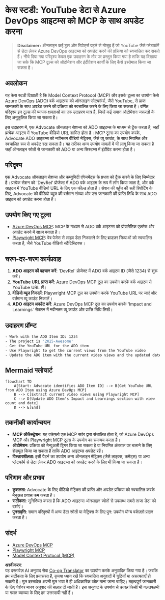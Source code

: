<!--
CO_OP_TRANSLATOR_METADATA:
{
  "original_hash": "14a2dfbea55ef735660a06bd6bdfe5f3",
  "translation_date": "2025-06-13T21:32:59+00:00",
  "source_file": "09-CaseStudy/UpdateADOItemsFromYT.md",
  "language_code": "hi"
}
-->
# केस स्टडी: YouTube डेटा से Azure DevOps आइटम्स को MCP के साथ अपडेट करना

> **Disclaimer:** ऑनलाइन कई टूल और रिपोर्ट्स पहले से मौजूद हैं जो YouTube जैसे प्लेटफॉर्म से डेटा लेकर Azure DevOps आइटम्स को अपडेट करने की प्रक्रिया को स्वचालित कर सकते हैं। नीचे दिया गया परिदृश्य केवल एक उदाहरण के तौर पर प्रस्तुत किया गया है ताकि यह दिखाया जा सके कि MCP टूल्स को ऑटोमेशन और इंटीग्रेशन कार्यों के लिए कैसे इस्तेमाल किया जा सकता है।

## अवलोकन

यह केस स्टडी दिखाती है कि Model Context Protocol (MCP) और इसके टूल्स का उपयोग कैसे Azure DevOps (ADO) वर्क आइटम्स को ऑनलाइन प्लेटफॉर्म्स, जैसे YouTube, से प्राप्त जानकारी के साथ अपडेट करने की प्रक्रिया को स्वचालित करने के लिए किया जा सकता है। वर्णित परिदृश्य इन टूल्स की व्यापक क्षमताओं का एक उदाहरण मात्र है, जिन्हें कई समान ऑटोमेशन जरूरतों के लिए अनुकूलित किया जा सकता है।

इस उदाहरण में, एक Advocate ऑनलाइन सेशन्स को ADO आइटम्स के माध्यम से ट्रैक करता है, जहाँ प्रत्येक आइटम में YouTube वीडियो URL शामिल होता है। MCP टूल्स का उपयोग करके, Advocate ADO आइटम्स को नवीनतम वीडियो मेट्रिक्स, जैसे व्यू काउंट, के साथ नियमित और स्वचालित रूप से अपडेट रख सकता है। यह तरीका अन्य उपयोग मामलों में भी लागू किया जा सकता है जहाँ ऑनलाइन स्रोतों से जानकारी को ADO या अन्य सिस्टम्स में इंटीग्रेट करना होता है।

## परिदृश्य

एक Advocate ऑनलाइन सेशन्स और कम्युनिटी एंगेजमेंट्स के प्रभाव को ट्रैक करने के लिए जिम्मेदार है। प्रत्येक सेशन को 'DevRel' प्रोजेक्ट में ADO वर्क आइटम के रूप में लॉग किया जाता है, और वर्क आइटम में YouTube वीडियो URL के लिए एक फील्ड होता है। सेशन की पहुँच की सही रिपोर्टिंग के लिए, Advocate को वीडियो व्यूज़ की वर्तमान संख्या और उस जानकारी की प्राप्ति तिथि के साथ ADO आइटम को अपडेट करना होता है।

## उपयोग किए गए टूल्स

- [Azure DevOps MCP](https://github.com/microsoft/azure-devops-mcp): MCP के माध्यम से ADO वर्क आइटम्स को प्रोग्रामेटिक एक्सेस और अपडेट करने में सक्षम बनाता है।
- [Playwright MCP](https://github.com/microsoft/playwright-mcp): वेब पेजेस से लाइव डेटा निकालने के लिए ब्राउज़र क्रियाओं को स्वचालित करता है, जैसे YouTube वीडियो स्टैटिस्टिक्स।

## चरण-दर-चरण कार्यप्रवाह

1. **ADO आइटम की पहचान करें**: 'DevRel' प्रोजेक्ट में ADO वर्क आइटम ID (जैसे 1234) से शुरू करें।
2. **YouTube URL प्राप्त करें**: Azure DevOps MCP टूल का उपयोग करके वर्क आइटम से YouTube URL लें।
3. **वीडियो व्यूज़ निकालें**: Playwright MCP टूल का उपयोग करके YouTube URL पर जाएं और वर्तमान व्यू काउंट निकालें।
4. **ADO आइटम अपडेट करें**: Azure DevOps MCP टूल का उपयोग करके 'Impact and Learnings' सेक्शन में नवीनतम व्यू काउंट और प्राप्ति तिथि लिखें।

## उदाहरण प्रॉम्प्ट

```bash
- Work with the ADO Item ID: 1234
- The project is '2025-Awesome'
- Get the YouTube URL for the ADO item
- Use Playwright to get the current views from the YouTube video
- Update the ADO item with the current video views and the updated date of the information
```

## Mermaid फ्लोचार्ट

```mermaid
flowchart TD
    A[Start: Advocate identifies ADO Item ID] --> B[Get YouTube URL from ADO Item using Azure DevOps MCP]
    B --> C[Extract current video views using Playwright MCP]
    C --> D[Update ADO Item's Impact and Learnings section with view count and date]
    D --> E[End]
```

## तकनीकी कार्यान्वयन

- **MCP ऑर्केस्ट्रेशन**: यह वर्कफ़्लो एक MCP सर्वर द्वारा संचालित होता है, जो Azure DevOps MCP और Playwright MCP टूल्स के उपयोग का समन्वय करता है।
- **ऑटोमेशन**: प्रक्रिया को मैन्युअली ट्रिगर किया जा सकता है या नियमित अंतराल पर चलाने के लिए शेड्यूल किया जा सकता है ताकि ADO आइटम्स अपडेट रहें।
- **विस्तारशीलता**: इसी पैटर्न का उपयोग अन्य ऑनलाइन मेट्रिक्स (जैसे लाइक्स, कमेंट्स) या अन्य प्लेटफॉर्म से डेटा लेकर ADO आइटम्स को अपडेट करने के लिए भी किया जा सकता है।

## परिणाम और प्रभाव

- **कुशलता**: Advocate के लिए वीडियो मेट्रिक्स की प्राप्ति और अपडेट प्रक्रिया को स्वचालित करके मैनुअल प्रयास कम करता है।
- **सटीकता**: सुनिश्चित करता है कि ADO आइटम्स ऑनलाइन स्रोतों से उपलब्ध सबसे ताजा डेटा को दर्शाएं।
- **पुनरावृत्ति**: समान परिदृश्यों में अन्य डेटा स्रोतों या मेट्रिक्स के लिए पुन: उपयोग योग्य वर्कफ़्लो प्रदान करता है।

## संदर्भ

- [Azure DevOps MCP](https://github.com/microsoft/azure-devops-mcp)
- [Playwright MCP](https://github.com/microsoft/playwright-mcp)
- [Model Context Protocol (MCP)](https://modelcontextprotocol.io/)

**अस्वीकरण**:  
यह दस्तावेज़ AI अनुवाद सेवा [Co-op Translator](https://github.com/Azure/co-op-translator) का उपयोग करके अनुवादित किया गया है। जबकि हम सटीकता के लिए प्रयासरत हैं, कृपया ध्यान रखें कि स्वचालित अनुवादों में त्रुटियाँ या असत्यताएँ हो सकती हैं। मूल दस्तावेज़ अपनी मूल भाषा में ही अधिकारिक स्रोत माना जाना चाहिए। महत्वपूर्ण जानकारी के लिए पेशेवर मानव अनुवाद की सलाह दी जाती है। इस अनुवाद के उपयोग से उत्पन्न किसी भी गलतफहमी या गलत व्याख्या के लिए हम उत्तरदायी नहीं हैं।